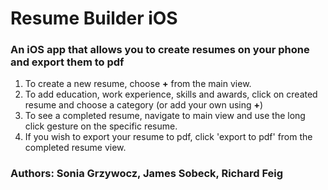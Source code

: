 # Resume Builder iOS

### An iOS app that allows you to create resumes on your phone and export them to pdf 

1. To create a new resume, choose **+** from the main view. 
2. To add education, work experience, skills and awards, click on created resume and choose a category (or add your own using **+**)
3. To see a completed resume, navigate to main view and use the long click gesture on the specific resume. 
4. If you wish to export your resume to pdf, click 'export to pdf' from the completed resume view. 

### Authors: Sonia Grzywocz, James Sobeck, Richard Feig
